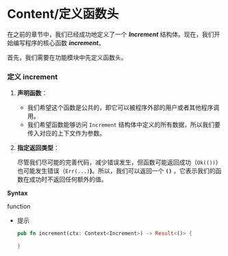 # Content/定义函数头

在之前的章节中，我们已经成功地定义了一个 ***Increment*** 结构体。现在，我们开始编写程序的核心函数 ***increment***。

首先，我们需要在功能模块中先定义函数头。

### **定义 increment**

1. **声明函数**：
    - 我们希望这个函数是公共的，即它可以被程序外部的用户或者其他程序调用。
    - 我们希望函数能够访问 `Increment` 结构体中定义的所有数据，所以我们要传入对应的上下文作为参数。
2. **指定返回类型**：
    
    尽管我们尽可能的完善代码，减少错误发生，但函数可能返回成功（`Ok(())`）也可能发生错误（`Err(...)`**)**。所以，我们可以返回一个 **`()`** ，它表示我们的函数在成功时不返回任何额外的值。
    

**Syntax**

function

- 提示
    
    ```rust
    pub fn increment(ctx: Context<Increment>) -> Result<()> {
        
    }
    ```